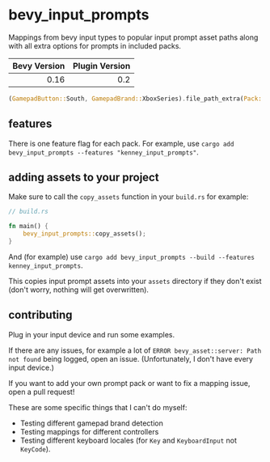 # bevy_input_prompts

Mappings from bevy input types to popular input prompt asset paths along with all extra options for prompts in included packs.

| Bevy Version | Plugin Version |
| -----------: | -------------: |
|         0.16 |            0.2 |

```rust
(GamepadButton::South, GamepadBrand::XboxSeries).file_path_extra(Pack::Kenney, &[_color, _outline])
```

## features

There is one feature flag for each pack. For example, use `cargo add bevy_input_prompts --features "kenney_input_prompts"`.

## adding assets to your project

Make sure to call the `copy_assets` function in your `build.rs` for example:

```rust
// build.rs

fn main() {
    bevy_input_prompts::copy_assets();
}
```

And (for example) use `cargo add bevy_input_prompts --build --features kenney_input_prompts`.

This copies input prompt assets into your `assets` directory if they don't exist (don't worry, nothing will get overwritten).

## contributing

Plug in your input device and run some examples.

If there are any issues, for example a lot of `ERROR bevy_asset::server: Path not found` being logged, open an issue. (Unfortunately, I don't have every input device.)

If you want to add your own prompt pack or want to fix a mapping issue, open a pull request!

These are some specific things that I can't do myself:

- Testing different gamepad brand detection
- Testing mappings for different controllers
- Testing different keyboard locales (for `Key` and `KeyboardInput` not `KeyCode`).
